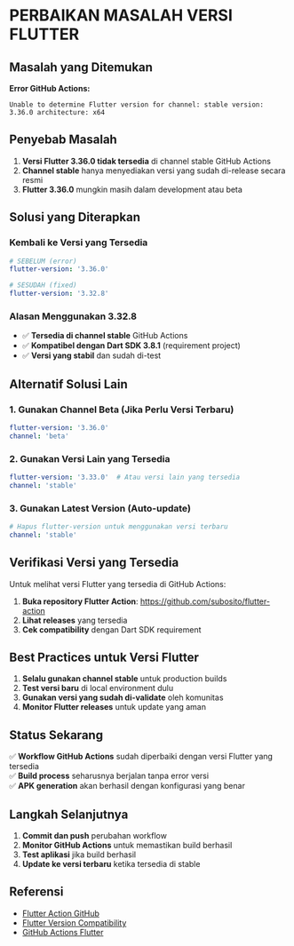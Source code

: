 # PERBAIKAN MASALAH VERSI FLUTTER

## Masalah yang Ditemukan

**Error GitHub Actions:**
```
Unable to determine Flutter version for channel: stable version: 3.36.0 architecture: x64
```

## Penyebab Masalah

1. **Versi Flutter 3.36.0 tidak tersedia** di channel stable GitHub Actions
2. **Channel stable** hanya menyediakan versi yang sudah di-release secara resmi
3. **Flutter 3.36.0** mungkin masih dalam development atau beta

## Solusi yang Diterapkan

### **Kembali ke Versi yang Tersedia**
```yaml
# SEBELUM (error)
flutter-version: '3.36.0'

# SESUDAH (fixed)
flutter-version: '3.32.8'
```

### **Alasan Menggunakan 3.32.8**
- ✅ **Tersedia di channel stable** GitHub Actions
- ✅ **Kompatibel dengan Dart SDK 3.8.1** (requirement project)
- ✅ **Versi yang stabil** dan sudah di-test

## Alternatif Solusi Lain

### **1. Gunakan Channel Beta (Jika Perlu Versi Terbaru)**
```yaml
flutter-version: '3.36.0'
channel: 'beta'
```

### **2. Gunakan Versi Lain yang Tersedia**
```yaml
flutter-version: '3.33.0'  # Atau versi lain yang tersedia
channel: 'stable'
```

### **3. Gunakan Latest Version (Auto-update)**
```yaml
# Hapus flutter-version untuk menggunakan versi terbaru
channel: 'stable'
```

## Verifikasi Versi yang Tersedia

Untuk melihat versi Flutter yang tersedia di GitHub Actions:

1. **Buka repository Flutter Action**: https://github.com/subosito/flutter-action
2. **Lihat releases** yang tersedia
3. **Cek compatibility** dengan Dart SDK requirement

## Best Practices untuk Versi Flutter

1. **Selalu gunakan channel stable** untuk production builds
2. **Test versi baru** di local environment dulu
3. **Gunakan versi yang sudah di-validate** oleh komunitas
4. **Monitor Flutter releases** untuk update yang aman

## Status Sekarang

✅ **Workflow GitHub Actions** sudah diperbaiki dengan versi Flutter yang tersedia  
✅ **Build process** seharusnya berjalan tanpa error versi  
✅ **APK generation** akan berhasil dengan konfigurasi yang benar  

## Langkah Selanjutnya

1. **Commit dan push** perubahan workflow
2. **Monitor GitHub Actions** untuk memastikan build berhasil
3. **Test aplikasi** jika build berhasil
4. **Update ke versi terbaru** ketika tersedia di stable

## Referensi

- [Flutter Action GitHub](https://github.com/subosito/flutter-action)
- [Flutter Version Compatibility](https://docs.flutter.dev/release/versioning)
- [GitHub Actions Flutter](https://docs.github.com/en/actions/using-workflows/workflow-syntax-for-github-actions#jobsjob_idstepsuses)
